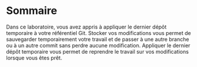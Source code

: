 # Sommaire

Dans ce laboratoire, vous avez appris à appliquer le dernier dépôt temporaire à votre référentiel Git. Stocker vos modifications vous permet de sauvegarder temporairement votre travail et de passer à une autre branche ou à un autre commit sans perdre aucune modification. Appliquer le dernier dépôt temporaire vous permet de reprendre le travail sur vos modifications lorsque vous êtes prêt.
